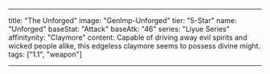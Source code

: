 ---

title: "The Unforged"
image: "GenImp-Unforged"
tier: "5-Star"
name: "Unforged"
baseStat: "Attack"
baseAtk: "46"
series: "Liyue Series"
affinitynity: "Claymore"
content: Capable of driving away evil spirits and wicked people alike, this edgeless claymore seems to possess divine might.
tags: ["1.1", "weapon"]

---